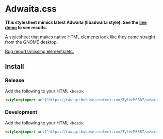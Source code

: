 # Adwaita.css

**This stylesheet mimics latest Adwaita (libadwaita style). See the [live demo](https://tylerms887.github.io/adwaita.css)
to see results.**

A stylesheet that makes native HTML elements look like they came straight from the GNOME
desktop.

[Bug reports/missing elements/etc.](https://github.com/TylerMS887/adwaita.css/issues)

## Install

### Release

Add the following to your HTML `<head>`:

```html
<style>@import url("https://raw.githubusercontent.com/TylerMS887/adwaita.css/latest/adwaita.css")</style>
```

### Development

Add the following to your HTML `<head>`:

```html
<style>@import url("https://raw.githubusercontent.com/TylerMS887/adwaita.css/main/adwaita.css")</style>
```
